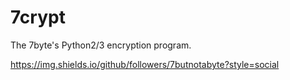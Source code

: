 # 7crypt
The 7byte's Python2/3 encryption program.

https://img.shields.io/github/followers/7butnotabyte?style=social
